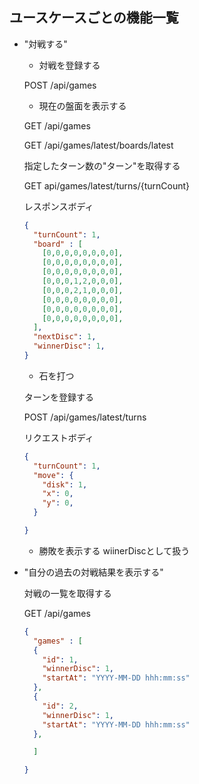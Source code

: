 ## ユースケースごとの機能一覧
- "対戦する"
  - 対戦を登録する

  POST /api/games

  - 現在の盤面を表示する

  GET /api/games

  GET /api/games/latest/boards/latest


  指定したターン数の"ターン"を取得する

  GET api/games/latest/turns/{turnCount}

  レスポンスボディ

  ```json
  {
    "turnCount": 1,
    "board" : [
      [0,0,0,0,0,0,0,0],
      [0,0,0,0,0,0,0,0],
      [0,0,0,0,0,0,0,0],
      [0,0,0,1,2,0,0,0],
      [0,0,0,2,1,0,0,0],
      [0,0,0,0,0,0,0,0],
      [0,0,0,0,0,0,0,0],
      [0,0,0,0,0,0,0,0],
    ],
    "nextDisc": 1,
    "winnerDisc": 1,
  }
  ```

  - 石を打つ

  ターンを登録する

  POST /api/games/latest/turns

  リクエストボディ

  ```json
  {
    "turnCount": 1,
    "move": {
      "disk": 1,
      "x": 0,
      "y": 0,
    }

  }
  ```


  - 勝敗を表示する
  wiinerDiscとして扱う

- "自分の過去の対戦結果を表示する"

  対戦の一覧を取得する

  GET /api/games

  ```json
  {
    "games" : [
    {
      "id": 1,
      "winnerDisc": 1,
      "startAt": "YYYY-MM-DD hhh:mm:ss"
    },
    {
      "id": 2,
      "winnerDisc": 1,
      "startAt": "YYYY-MM-DD hhh:mm:ss"
    },

    ]

  }
  ```
